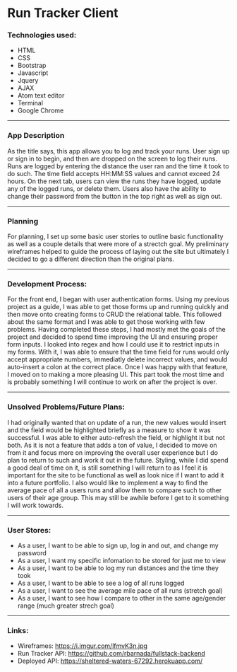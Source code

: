 # Run Tracker Client

### Technologies used:
- HTML
- CSS
- Bootstrap
- Javascript
- Jquery
- AJAX
- Atom text editor
- Terminal
- Google Chrome

---
### App Description
As the title says, this app allows you to log and track your runs. User sign up or sign in to begin, and then are dropped on the screen to log their runs. Runs are logged by entering the distance the user ran and the time it took to do such. The time field accepts HH:MM:SS values and cannot exceed 24 hours. On the next tab, users can view the runs they have logged, update any of the logged runs, or delete them. Users also have the ability to change their password from the button in the top right as well as sign out.

---

### Planning
For planning, I set up some basic user stories to outline basic functionality as well as a couple details that were more of a strectch goal. My preliminary wireframes helped to guide the process of laying out the site but ultimately I decided to go a different direction than the original plans.

---

### Development Process:
For the front end, I began with user authentication forms. Using my previous project as a guide, I was able to get those forms up and running quickly and then move onto creating forms to CRUD the relational table. This followed about the same format and I was able to get those working with few problems. Having completed these steps, I had mostly met the goals of the project and decided to spend time improving the UI and ensuring proper form inputs. I looked into regex and how I could use it to restrict inputs in my forms. With it, I was able to ensure that the time field for runs would only accept appropriate numbers, immediatly delete incorrect values, and would auto-insert a colon at the correct place. Once I was happy with that feature, I moved on to making a more pleasing UI. This part took the most time and is probably something I will continue to work on after the project is over.

---

### Unsolved Problems/Future Plans:
I had originally wanted that on update of a run, the new values would insert and the field would be highlighted briefly as a measure to show it was successful. I was able to either auto-refresh the field, or highlight it but not both. As it is not a feature that adds a ton of value, I decided to move on from it and focus more on improving the overall user experience but I do plan to return to such and work it out in the future. Styling, while I did spend a good deal of time on it, is still something I will return to as I feel it is important for the site to be functional as well as look nice if I want to add it into a future portfolio. I also would like to implement a way to find the average pace of all a users runs and allow them to compare such to other users of their age group. This may still be awhile before I get to it something I will work towards.

---
### User Stores:
- As a user, I want to be able to sign up, log in and out, and change my password
- As a user, I want my specific infomation to be stored for just me to view
- As a user, I want to be able to log my run distances and the time they took
- As a user, I want to be able to see a log of all runs logged
- As a user, I want to see the average mile pace of all runs (stretch goal)
- As a user, I want to see how I compare to other in the same age/gender range (much greater strech goal)

---
### Links:
- Wireframes: https://i.imgur.com/lfmvK3n.jpg
- Run Tracker API: https://github.com/rbarnada/fullstack-backend
- Deployed API: https://sheltered-waters-67292.herokuapp.com/
